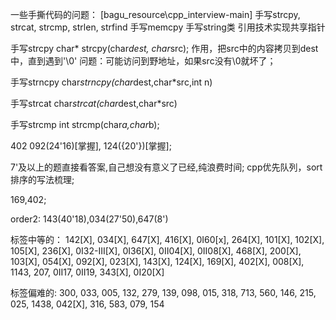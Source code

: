 一些手撕代码的问题：
[bagu_resource\cpp_interview-main]
手写strcpy, strcat, strcmp, strlen, strfind
手写memcpy
手写string类
引用技术实现共享指针


手写strcpy
char* strcpy(char*dest, char*src);
作用，把src中的内容拷贝到dest中，直到遇到'\0'
问题：可能访问到野地址，如果src没有\0就坏了；

手写strncpy
char*strncpy(char*dest,char*src,int n)

手写strcat
char*strcat(char*dest,char*src)

手写strcmp
int strcmp(char*a,char*b);

402
092(24'16)[掌握], 124({20'})[掌握];

7'及以上的题直接看答案,自己想没有意义了已经,纯浪费时间;
cpp优先队列，sort排序的写法梳理;

169,402;

order2: 143(40'18),034(27'50),647(8')

标签中等的：
142[X], 034[X], 647[X], 416[X], 0I60[x], 264[X], 101[X], 102[X], 105[X], 236[X], 0I32-III[X], 0I36[X], 0II04[X], 0II08[X], 468[X], 200[X], 103[X], 054[X], 092[X], 023[X], 143[X], 124[X], 169[X], 402[X], 008[X], 1143, 207, 0II17, 0II19, 343[X], 0I20[X]

标签偏难的:
300, 033, 005, 132, 279, 139, 098, 015, 318, 713, 560, 146, 215, 025, 1438, 042[X], 316, 583, 079, 154